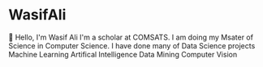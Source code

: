 # WasifAli
👋 Hello, I'm Wasif Ali
I'm a scholar at COMSATS. I am doing my Msater of Science in Computer Science.
I have done many of Data Science projects   
Machine Learning
Artifical Intelligence
Data Mining
Computer Vision


